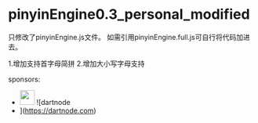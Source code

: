 # pinyinEngine0.3_personal_modified

只修改了pinyinEngine.js文件。
如需引用pinyinEngine.full.js可自行将代码加进去。


1.增加支持首字母简拼
2.增加大小写字母支持








sponsors:
- <img src=https://app.dartnode.com/assets/dash/images/brand/favicon.png width=30 height=30 /> ![dartnode
- ](https://dartnode.com)
